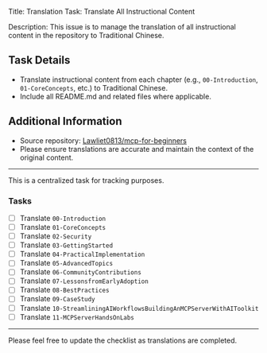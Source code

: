 Title: Translation Task: Translate All Instructional Content

Description: This issue is to manage the translation of all instructional content in the repository to Traditional Chinese.

## Task Details
- Translate instructional content from each chapter (e.g., `00-Introduction`, `01-CoreConcepts`, etc.) to Traditional Chinese.
- Include all README.md and related files where applicable.

## Additional Information
- Source repository: [Lawliet0813/mcp-for-beginners](https://github.com/Lawliet0813/mcp-for-beginners)
- Please ensure translations are accurate and maintain the context of the original content.

---

This is a centralized task for tracking purposes.

### Tasks
- [ ] Translate `00-Introduction`
- [ ] Translate `01-CoreConcepts`
- [ ] Translate `02-Security`
- [ ] Translate `03-GettingStarted`
- [ ] Translate `04-PracticalImplementation`
- [ ] Translate `05-AdvancedTopics`
- [ ] Translate `06-CommunityContributions`
- [ ] Translate `07-LessonsfromEarlyAdoption`
- [ ] Translate `08-BestPractices`
- [ ] Translate `09-CaseStudy`
- [ ] Translate `10-StreamliningAIWorkflowsBuildingAnMCPServerWithAIToolkit`
- [ ] Translate `11-MCPServerHandsOnLabs`

---

Please feel free to update the checklist as translations are completed.